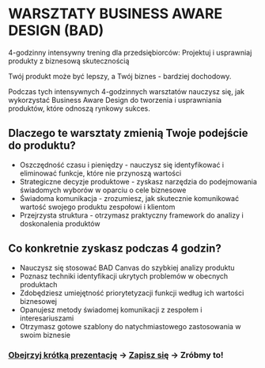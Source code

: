 # WARSZTATY BUSINESS AWARE DESIGN (BAD)
4-godzinny intensywny trening dla przedsiębiorców: Projektuj i usprawniaj produkty z biznesową skutecznością

Twój produkt może być lepszy, a Twój biznes - bardziej dochodowy. 

Podczas tych intensywnych 4-godzinnych warsztatów nauczysz się, jak wykorzystać Business Aware Design do tworzenia i usprawniania produktów, które odnoszą rynkowy sukces.

## Dlaczego te warsztaty zmienią Twoje podejście do produktu?

* Oszczędność czasu i pieniędzy - nauczysz się identyfikować i eliminować funkcje, które nie przynoszą wartości
* Strategiczne decyzje produktowe - zyskasz narzędzia do podejmowania świadomych wyborów w oparciu o cele biznesowe
* Świadoma komunikacja - zrozumiesz, jak skutecznie komunikować wartość swojego produktu zespołowi i klientom
* Przejrzysta struktura - otrzymasz praktyczny framework do analizy i doskonalenia produktów
 
## Co konkretnie zyskasz podczas 4 godzin?

* Nauczysz się stosować BAD Canvas do szybkiej analizy produktu
* Poznasz techniki identyfikacji ukrytych problemów w obecnych produktach
* Zdobędziesz umiejętność priorytetyzacji funkcji według ich wartości biznesowej
* Opanujesz metody świadomej komunikacji z zespołem i interesariuszami
* Otrzymasz gotowe szablony do natychmiastowego zastosowania w swoim biznesie

### [Obejrzyj krótką prezentację](https://slides.com/mjankowski/bad-canvas) -> [Zapisz się](https://tidycal.com/maciejjankowski/bad-25-minutes) -> Zróbmy to!
